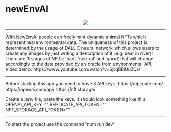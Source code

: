 # newEnvAI
<p align="center">
  <img src="https://user-images.githubusercontent.com/93882929/179299132-0862de34-48d2-455f-9385-7725a58053ba.png" />
</p>
<hr>
With NewEnvAI people can freely mint dynamic animal NFTs which represent real environmental data.
The uniqueness of this project is determined by the usage of DALL-E neural network which allows users to create any images by just writing a description of it (e.g. bear in river)!
There are 3 stages of NFTs: 'bad', 'neutral' and 'good' that will change accordingly to the data provided by an oracle from environmental API.
Video demo: https://www.youtube.com/watch?v=SpqBBiUuZQU
<hr>
Before starting this app you need to have 3 API keys.
https://replicate.com/
https://openai.com/api/
https://nft.storage/

Create a .env file, paste the keys. It should look something like this.
OPENAI_API_KEY="<KEY>"
REPLICATE_API_TOKEN="<KEY>"
NFT_STORAGE_API_TOKEN="<KEY>"
<hr>
To start the project use the command 'npm run dev'
